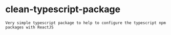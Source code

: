 # clean-typescript-package
```
Very simple typescript package to help to configure the typescript npm packages with ReactJS
```
